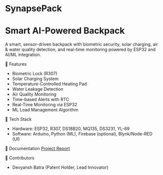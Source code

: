 # SynapsePack
# Smart AI-Powered Backpack

A smart, sensor-driven backpack with biometric security, solar charging, air & water quality detection, and real-time monitoring powered by ESP32 and AI/ML integration.

🔧 Features
- Biometric Lock (R307)
- Solar Charging System
- Temperature-Controlled Heating Pad
- Water Leakage Detection
- Air Quality Monitoring
- Time-based Alerts with RTC
- Real-Time Monitoring via ESP32
- ML Load Management Algorithm

 🧠 Tech Stack
- Hardware: ESP32, R307, DS18B20, MQ135, DS3231, YL-69
- Software: Arduino, Python (ML), Firebase (optional), Blynk/Node-RED (UI)

 📄 Documentation
[Project Report](https://docs.google.com/document/d/1Hm7co1mO9br5cQ1WapsevrLvAEdVxJzEsqJ8arcztU8/edit?usp=sharing)

 🧠 Contributors
- Devyansh Batra (Patent Holder, Lead Innovator)

